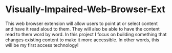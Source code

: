 # Visually-Impaired-Web-Browser-Ext
 This web browser extension will allow users to point at or select content and have it read aloud to them. They will also be able to have the content read to them word by word. In this project I focus on building something that changes existing content to make it more accessible. In other words, this will be my first access technology!
